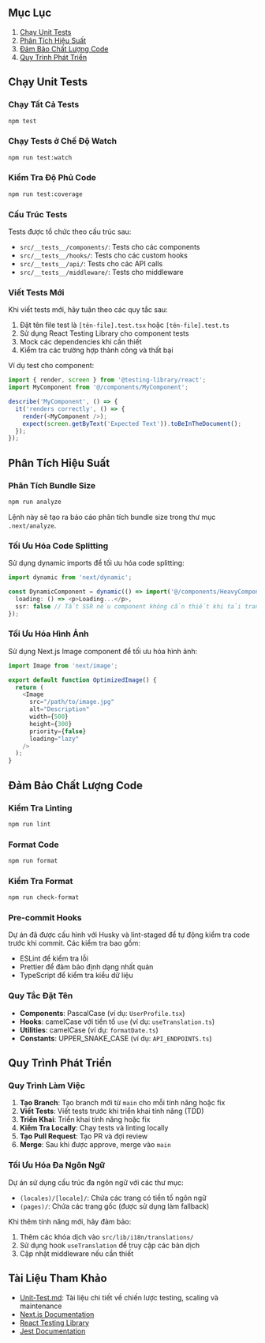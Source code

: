 ## Mục Lục

1. [Chạy Unit Tests](#chạy-unit-tests)
2. [Phân Tích Hiệu Suất](#phân-tích-hiệu-suất)
3. [Đảm Bảo Chất Lượng Code](#đảm-bảo-chất-lượng-code)
4. [Quy Trình Phát Triển](#quy-trình-phát-triển)

## Chạy Unit Tests

### Chạy Tất Cả Tests

```bash
npm test
```

### Chạy Tests ở Chế Độ Watch

```bash
npm run test:watch
```

### Kiểm Tra Độ Phủ Code

```bash
npm run test:coverage
```

### Cấu Trúc Tests

Tests được tổ chức theo cấu trúc sau:

- `src/__tests__/components/`: Tests cho các components
- `src/__tests__/hooks/`: Tests cho các custom hooks
- `src/__tests__/api/`: Tests cho các API calls
- `src/__tests__/middleware/`: Tests cho middleware

### Viết Tests Mới

Khi viết tests mới, hãy tuân theo các quy tắc sau:

1. Đặt tên file test là `[tên-file].test.tsx` hoặc `[tên-file].test.ts`
2. Sử dụng React Testing Library cho component tests
3. Mock các dependencies khi cần thiết
4. Kiểm tra các trường hợp thành công và thất bại

Ví dụ test cho component:

```typescript
import { render, screen } from '@testing-library/react';
import MyComponent from '@/components/MyComponent';

describe('MyComponent', () => {
  it('renders correctly', () => {
    render(<MyComponent />);
    expect(screen.getByText('Expected Text')).toBeInTheDocument();
  });
});
```

## Phân Tích Hiệu Suất

### Phân Tích Bundle Size

```bash
npm run analyze
```

Lệnh này sẽ tạo ra báo cáo phân tích bundle size trong thư mục `.next/analyze`.

### Tối Ưu Hóa Code Splitting

Sử dụng dynamic imports để tối ưu hóa code splitting:

```typescript
import dynamic from 'next/dynamic';

const DynamicComponent = dynamic(() => import('@/components/HeavyComponent'), {
  loading: () => <p>Loading...</p>,
  ssr: false // Tắt SSR nếu component không cần thiết khi tải trang ban đầu
});
```

### Tối Ưu Hóa Hình Ảnh

Sử dụng Next.js Image component để tối ưu hóa hình ảnh:

```typescript
import Image from 'next/image';

export default function OptimizedImage() {
  return (
    <Image
      src="/path/to/image.jpg"
      alt="Description"
      width={500}
      height={300}
      priority={false}
      loading="lazy"
    />
  );
}
```

## Đảm Bảo Chất Lượng Code

### Kiểm Tra Linting

```bash
npm run lint
```

### Format Code

```bash
npm run format
```

### Kiểm Tra Format

```bash
npm run check-format
```

### Pre-commit Hooks

Dự án đã được cấu hình với Husky và lint-staged để tự động kiểm tra code trước khi commit. Các kiểm tra bao gồm:

- ESLint để kiểm tra lỗi
- Prettier để đảm bảo định dạng nhất quán
- TypeScript để kiểm tra kiểu dữ liệu

### Quy Tắc Đặt Tên

- **Components**: PascalCase (ví dụ: `UserProfile.tsx`)
- **Hooks**: camelCase với tiền tố `use` (ví dụ: `useTranslation.ts`)
- **Utilities**: camelCase (ví dụ: `formatDate.ts`)
- **Constants**: UPPER_SNAKE_CASE (ví dụ: `API_ENDPOINTS.ts`)

## Quy Trình Phát Triển

### Quy Trình Làm Việc

1. **Tạo Branch**: Tạo branch mới từ `main` cho mỗi tính năng hoặc fix
2. **Viết Tests**: Viết tests trước khi triển khai tính năng (TDD)
3. **Triển Khai**: Triển khai tính năng hoặc fix
4. **Kiểm Tra Locally**: Chạy tests và linting locally
5. **Tạo Pull Request**: Tạo PR và đợi review
6. **Merge**: Sau khi được approve, merge vào `main`

### Tối Ưu Hóa Đa Ngôn Ngữ

Dự án sử dụng cấu trúc đa ngôn ngữ với các thư mục:

- `(locales)/[locale]/`: Chứa các trang có tiền tố ngôn ngữ
- `(pages)/`: Chứa các trang gốc (được sử dụng làm fallback)

Khi thêm tính năng mới, hãy đảm bảo:

1. Thêm các khóa dịch vào `src/lib/i18n/translations/`
2. Sử dụng hook `useTranslation` để truy cập các bản dịch
3. Cập nhật middleware nếu cần thiết

## Tài Liệu Tham Khảo

- [Unit-Test.md](./Unit-Test.md): Tài liệu chi tiết về chiến lược testing, scaling và maintenance
- [Next.js Documentation](https://nextjs.org/docs)
- [React Testing Library](https://testing-library.com/docs/react-testing-library/intro)
- [Jest Documentation](https://jestjs.io/docs/getting-started)
